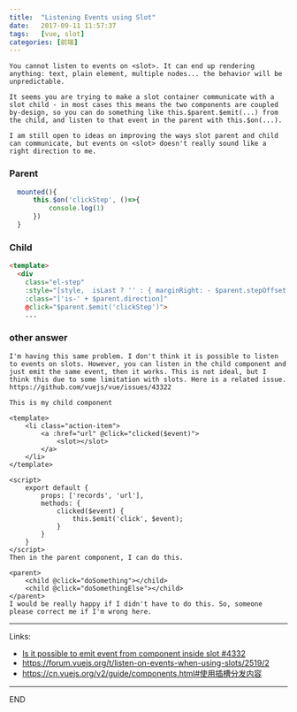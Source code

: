 ```yaml
---
title:  "Listening Events using Slot"
date:   2017-09-11 11:57:37
tags:   [vue, slot]
categories: [前端]
---
```


```
You cannot listen to events on <slot>. It can end up rendering anything: text, plain element, multiple nodes... the behavior will be unpredictable.

It seems you are trying to make a slot container communicate with a slot child - in most cases this means the two components are coupled by-design, so you can do something like this.$parent.$emit(...) from the child, and listen to that event in the parent with this.$on(...).

I am still open to ideas on improving the ways slot parent and child can communicate, but events on <slot> doesn't really sound like a right direction to me.
```

### Parent
```js
  mounted(){
      this.$on('clickStep', ()=>{
          console.log(1)
      })
  }
```
### Child
```html
<template>
  <div
    class="el-step"
    :style="[style,  isLast ? '' : { marginRight: - $parent.stepOffset + 'px' }]"
    :class="['is-' + $parent.direction]"
    @click="$parent.$emit('clickStep')">
    ...

```
### other answer
```
I'm having this same problem. I don't think it is possible to listen to events on slots. However, you can listen in the child component and just emit the same event, then it works. This is not ideal, but I think this due to some limitation with slots. Here is a related issue. https://github.com/vuejs/vue/issues/43322

This is my child component

<template>
    <li class="action-item">
        <a :href="url" @click="clicked($event)">
            <slot></slot>
        </a>
    </li>
</template>

<script>
    export default {
        props: ['records', 'url'],
        methods: {
            clicked($event) {
                this.$emit('click', $event);
            }
        }
    }
</script>
Then in the parent component, I can do this.

<parent>
    <child @click="doSomething"></child>
    <child @click="doSomethingElse"></child>
</parent>
I would be really happy if I didn't have to do this. So, someone please correct me if I'm wrong here.
```

---
Links:
- [Is it possible to emit event from component inside slot #4332](https://github.com/vuejs/vue/issues/4332)
- https://forum.vuejs.org/t/listen-on-events-when-using-slots/2519/2
- https://cn.vuejs.org/v2/guide/components.html#使用插槽分发内容
---
END
